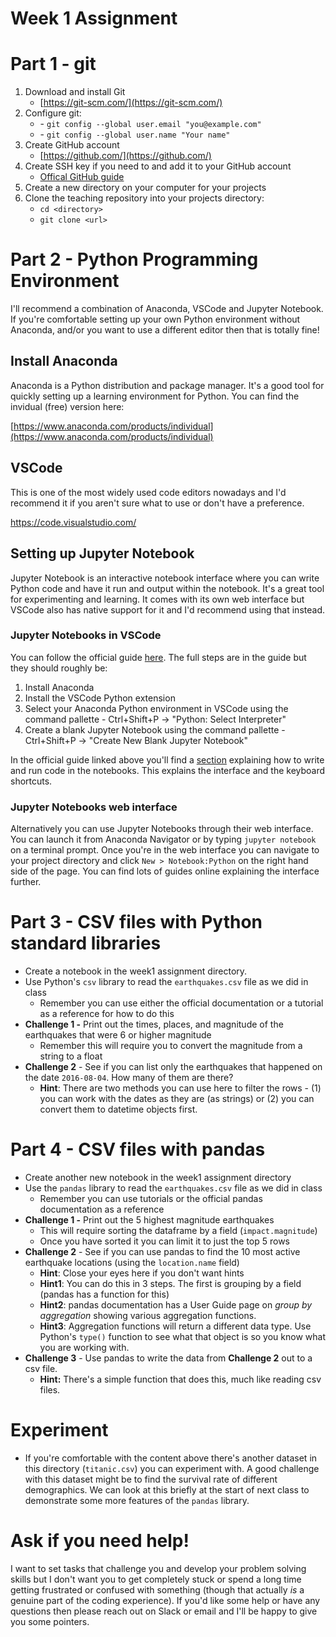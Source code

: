 # Week 1 Assignment

# Part 1 - git

1. Download and install Git
    - [https://git-scm.com/](https://git-scm.com/)
2. Configure git:
    - - `git config --global user.email "you@example.com"`
    - - `git config --global user.name "Your name"`
3. Create GitHub account
    - [https://github.com/](https://github.com/)
4. Create SSH key if you need to and add it to your GitHub account
    - [Offical GitHub guide](https://docs.github.com/en/free-pro-team@latest/github/authenticating-to-github/connecting-to-github-with-ssh)
5. Create a new directory on your computer for your projects
6. Clone the teaching repository into your projects directory:
    - `cd <directory>`
    - `git clone <url>`

# Part 2 - Python Programming Environment

I'll recommend a combination of Anaconda, VSCode and Jupyter Notebook. If you're comfortable setting up your own Python environment without Anaconda, and/or you want to use a different editor then that is totally fine!

## Install Anaconda

Anaconda is a Python distribution and package manager. It's a good tool for quickly setting up a learning environment for Python. You can find the invidual (free) version here:

[https://www.anaconda.com/products/individual](https://www.anaconda.com/products/individual)

## VSCode

This is one of the most widely used code editors nowadays and I'd recommend it if you aren't sure what to use or don't have a preference.

https://code.visualstudio.com/

## Setting up Jupyter Notebook

Jupyter Notebook is an interactive notebook interface where you can write Python code and have it run and output within the notebook. It's a great tool for experimenting and learning. It comes with its own web interface but VSCode also has native support for it and I'd recommend using that instead.

### Jupyter Notebooks in VSCode

You can follow the official guide [here](https://code.visualstudio.com/docs/python/jupyter-support). The full steps are in the guide but they should roughly be:
1. Install Anaconda
1. Install the VSCode Python extension
1. Select your Anaconda Python environment in VSCode using the command pallette - Ctrl+Shift+P -> "Python: Select Interpreter"
1. Create a blank Jupyter Notebook using the command pallette - Ctrl+Shift+P -> "Create New Blank Jupyter Notebook"

In the official guide linked above you'll find a [section](https://code.visualstudio.com/docs/python/jupyter-support#_work-with-code-cells-in-the-notebook-editor) explaining how to write and run code in the notebooks. This explains the interface and the keyboard shortcuts.

### Jupyter Notebooks web interface

Alternatively you can use Jupyter Notebooks through their web interface. You can launch it from Anaconda Navigator or by typing `jupyter notebook` on a terminal prompt. Once you're in the web interface you can navigate to your project directory and click `New > Notebook:Python` on the right hand side of the page. You can find lots of guides online explaining the interface further.

# Part 3 - CSV files with Python standard libraries

- Create a notebook in the week1 assignment directory.
- Use Python's `csv` library to read the `earthquakes.csv` file as we did in class
    - Remember you can use either the official documentation or a tutorial as a reference for how to do this
- **Challenge 1 -** Print out the times, places, and magnitude of the earthquakes that were 6 or higher magnitude
    - Remember this will require you to convert the magnitude from a string to a float
- **Challenge 2** - See if you can list only the earthquakes that happened on the date `2016-08-04`. How many of them are there?
    - **Hint**: There are two methods you can use here to filter the rows - (1) you can work with the dates as they are (as strings) or (2) you can convert them to datetime objects first.

# Part 4 - CSV files with pandas

- Create another new notebook in the week1 assignment directory
- Use the `pandas` library to read the `earthquakes.csv` file as we did in class
    - Remember you can use tutorials or the official pandas documentation as a reference
- **Challenge 1 -** Print out the 5 highest magnitude earthquakes
    - This will require sorting the dataframe by a field (`impact.magnitude`)
    - Once you have sorted it you can limit it to just the top 5 rows
- **Challenge 2** - See if you can use pandas to find the 10 most active earthquake locations (using the `location.name` field)
    - **Hint**: Close your eyes here if you don't want hints
    - **Hint1**: You can do this in 3 steps. The first is grouping by a field (pandas has a function for this)
    - **Hint2**: pandas documentation has a User Guide page on *group by aggregation* showing various aggregation functions.
    - **Hint3**: Aggregation functions will return a different data type. Use Python's `type()` function to see what that object is so you know what you are working with.
- **Challenge 3** - Use pandas to write the data from **Challenge 2** out to a csv file.
    - **Hint:** There's a simple function that does this, much like reading csv files.

# Experiment

- If you're comfortable with the content above there's another dataset in this directory (`titanic.csv`) you can experiment with. A good challenge with this dataset might be to find the survival rate of different demographics. We can look at this briefly at the start of next class to demonstrate some more features of the `pandas` library.

# Ask if you need help!

I want to set tasks that challenge you and develop your problem solving skills but I don't want you to get completely stuck or spend a long time getting frustrated or confused with something (though that actually *is* a genuine part of the coding experience). If you'd like some help or have any questions then please reach out on Slack or email and I'll be happy to give you some pointers.